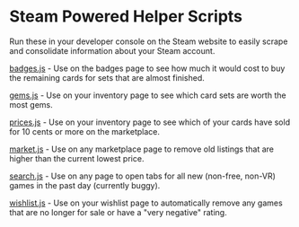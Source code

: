 # Steam Powered Helper Scripts

Run these in your developer console on the Steam website to easily scrape and consolidate information about your Steam account.

[badges.js](badges.js) - Use on the badges page to see how much it would cost to buy the remaining cards for sets that are almost finished.

[gems.js](gems.js) - Use on your inventory page to see which card sets are worth the most gems.

[prices.js](prices.js) - Use on your inventory page to see which of your cards have sold for 10 cents or more on the marketplace.

[market.js](market.js) - Use on any marketplace page to remove old listings that are higher than the current lowest price.

[search.js](search.js) - Use on any page to open tabs for all new (non-free, non-VR) games in the past day (currently buggy).

[wishlist.js](wishlist.js) - Use on your wishlist page to automatically remove any games that are no longer for sale or have a "very negative" rating.
